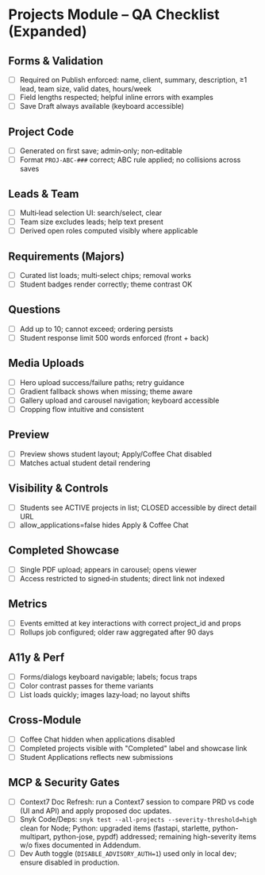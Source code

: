 # Projects Module – QA Checklist (Expanded)

## Forms & Validation
- [ ] Required on Publish enforced: name, client, summary, description, ≥1 lead, team size, valid dates, hours/week
- [ ] Field lengths respected; helpful inline errors with examples
- [ ] Save Draft always available (keyboard accessible)

## Project Code
- [ ] Generated on first save; admin‑only; non‑editable
- [ ] Format `PROJ-ABC-###` correct; ABC rule applied; no collisions across saves

## Leads & Team
- [ ] Multi‑lead selection UI: search/select, clear
- [ ] Team size excludes leads; help text present
- [ ] Derived open roles computed visibly where applicable

## Requirements (Majors)
- [ ] Curated list loads; multi‑select chips; removal works
- [ ] Student badges render correctly; theme contrast OK

## Questions
- [ ] Add up to 10; cannot exceed; ordering persists
- [ ] Student response limit 500 words enforced (front + back)

## Media Uploads
- [ ] Hero upload success/failure paths; retry guidance
- [ ] Gradient fallback shows when missing; theme aware
- [ ] Gallery upload and carousel navigation; keyboard accessible
- [ ] Cropping flow intuitive and consistent

## Preview
- [ ] Preview shows student layout; Apply/Coffee Chat disabled
- [ ] Matches actual student detail rendering

## Visibility & Controls
- [ ] Students see ACTIVE projects in list; CLOSED accessible by direct detail URL
- [ ] allow_applications=false hides Apply & Coffee Chat

## Completed Showcase
- [ ] Single PDF upload; appears in carousel; opens viewer
- [ ] Access restricted to signed‑in students; direct link not indexed

## Metrics
- [ ] Events emitted at key interactions with correct project_id and props
- [ ] Rollups job configured; older raw aggregated after 90 days

## A11y & Perf
- [ ] Forms/dialogs keyboard navigable; labels; focus traps
- [ ] Color contrast passes for theme variants
- [ ] List loads quickly; images lazy‑load; no layout shifts

## Cross-Module
- [ ] Coffee Chat hidden when applications disabled
- [ ] Completed projects visible with "Completed" label and showcase link
- [ ] Student Applications reflects new submissions

## MCP & Security Gates
- [ ] Context7 Doc Refresh: run a Context7 session to compare PRD vs code (UI and API) and apply proposed doc updates.
- [ ] Snyk Code/Deps: `snyk test --all-projects --severity-threshold=high` clean for Node; Python: upgraded items (fastapi, starlette, python-multipart, python-jose, pypdf) addressed; remaining high-severity items w/o fixes documented in Addendum.
- [ ] Dev Auth toggle (`DISABLE_ADVISORY_AUTH=1`) used only in local dev; ensure disabled in production.
